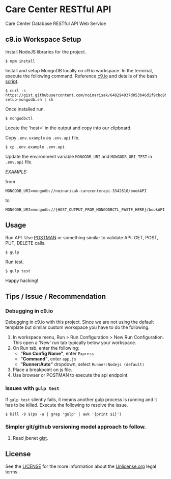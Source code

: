 # Care Center RESTful API
Care Center Database RESTful API Web Service


## c9.io Workspace Setup
Install NodeJS libraries for the project.
```
$ npm install
```
Install and setup MongoDB locally on c9.io workspace. In the terminal, execute the following command. Reference [c9.io](https://community.c9.io/t/setting-up-mongodb/1717) and details of the bash [script](https://gist.github.com/noinarisak/648294937d053b46d1f9cbc8ba2f1730).
```
$ curl -s https://gist.githubusercontent.com/noinarisak/648294937d053b46d1f9cbc8ba2f1730/raw/7f3eb0685125b56bad62b6dbdac71fbc53819a0e/c9-setup-mongodb.sh | sh
```
Once installed run.
```
$ mongodbctl
```
Locate the 'host=' in the output and copy into our clipboard.

Copy `.env.example` as `.env.api` file.
```
$ cp .env.example .env.api
```

Update the environment variable `MONGODB_URI` and `MONGODB_URI_TEST` in `.env.api` file.

*EXAMPLE:*

from
```
MONGODB_URI=mongodb://noinarisak-carecenterapi-3342810/bookAPI
```
to
```
MONGODB_URI=mongodb://{HOST_OUTPUT_FROM_MONGODBCTL_PASTE_HERE}/bookAPI
```

## Usage

Run API. Use [POSTMAN](https://chrome.google.com/webstore/detail/postman/fhbjgbiflinjbdggehcddcbncdddomop?hl=en) or something similar to validate API: GET, POST, PUT, DELETE calls.
```
$ gulp
```


Run test.
```
$ gulp test
```

Happy hacking!

## Tips / Issue / Recommendation

### Debugging in c9.io

Debugging in c9.io with this project. Since we are not using the default template but similar custom workspace you have to do the following.
1. In workspace menu, Run > Run Configuration > New Run Configuration. This open a 'New' run tab typically below your workspace.
2. On Run tab, enter the following:
   - **"Run Config Name"**, enter `Express`
   - **"Command"**, enter `app.js`
   - **"Runner:Auto"** dropdown, select `Runner:Nodejs (default)`
3. Place a breakpoint on js file.
4. Use browser or POSTMAN to execute the api endpoint.

### Issues with `gulp test`

If `gulp test` silently fails, it means another gulp process is running and it has to be killed. Execute the following to resolve the issue.

```
$ kill -9 $(ps -a | grep 'gulp' | awk '{print $1}')
```

### Simpler git/github versioning model approach to follow.
1. Read jbenet [gist](https://gist.github.com/jbenet/ee6c9ac48068889b0912).

## License

See the [LICENSE](https://github.com/noinarisak/carecenter-api/blob/master/LICENSE) for the more information about the [Unlicense.org](http://unlicense.org) legal terms.
